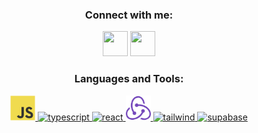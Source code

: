 

<h3 align="center">Connect with me:</h3>

<p align ="center">
  <a href="https://www.facebook.com/juice.cocomelonjuice/"><img src="https://icons.iconarchive.com/icons/danleech/simple/256/facebook-icon.png" alt="" width="40" height="40" ></a>
  <a href="https://t.me/MinhTien293"><img src="https://icons.iconarchive.com/icons/froyoshark/enkel/256/Telegram-icon.png" alt="" width="40" height="40"></a>
</p>

<p align="center">
  <h3 align="center">Languages and Tools:</h3>
<p align="center"> 
  <a href="https://developer.mozilla.org/en-US/docs/Web/JavaScript" target="_blank" rel="noreferrer" class="Js"> 
  <img src="https://raw.githubusercontent.com/devicons/devicon/master/icons/javascript/javascript-original.svg" alt="javascript" width="40" height="40" class="Js"/> </a> 
  
  <a href="https://www.typescriptlang.org/docs/handbook/typescript-in-5-minutes.html" target="_blank" rel="noreferrer" class="Typescript"> 
  <img src="https://www.vectorlogo.zone/logos/typescriptlang/typescriptlang-icon.svg" alt="typescript" width="40" height="40" class="Typescript"/> </a>
  
  

  <a href="https://react.dev/" target="_blank" rel="noreferrer" class="React"> 
  <img src="https://www.vectorlogo.zone/logos/reactjs/reactjs-icon.svg" alt="react" width="40" height="40" class="React"/> </a> 

  <a href="https://redux-toolkit.js.org/introduction/getting-started" target="_blank" rel="noreferrer" class="Redux"> 
  <img src="https://raw.githubusercontent.com/devicons/devicon/master/icons/redux/redux-original.svg" alt="Redux" width="40" height="40" class="Redux"/> </a> 
   <!--<a href="  https://developer.mozilla.org/en-US/docs/Web/CSS" target="_blank" rel="noreferrer" class="CSS"> 
  <img src="https://www.vectorlogo.zone/logos/w3_css/w3_css-icon.svg" alt="css" width="40" height="40" class="CSS"/> </a> -->
  <a href="https://tailwindcss.com/" target="_blank" rel="noreferrer" class="Tailwind"> 
  <img src="https://www.vectorlogo.zone/logos/tailwindcss/tailwindcss-icon.svg" alt="tailwind" width="40" height="40" class="Tailwind"/> </a> 

 

 <a href="https://supabase.com/" target="_blank" rel="noreferrer" class="supabase"> 
  <img src="https://www.vectorlogo.zone/logos/supabase/supabase-icon.svg" alt="supabase" width="40" height="40" class="supabase"/> </a>

  </p>
</p>

<!--<style>
.C++, .Tailwind {
  margin:0px 0px 0px 50px;
}
</style>--> 

<!-- 
<a href="https://www.w3schools.com/css/" target="_blank" rel="noreferrer"> 
  <img src="https://raw.githubusercontent.com/devicons/devicon/master/icons/css3/css3-original-wordmark.svg" alt="css3" width="40" height="40"/> </a> 
  
  <a href="https://www.w3.org/html/" target="_blank" rel="noreferrer"> 
  <img src="https://raw.githubusercontent.com/devicons/devicon/master/icons/html5/html5-original-wordmark.svg" alt="html5" width="40" height="40"/> </a> 

-->


